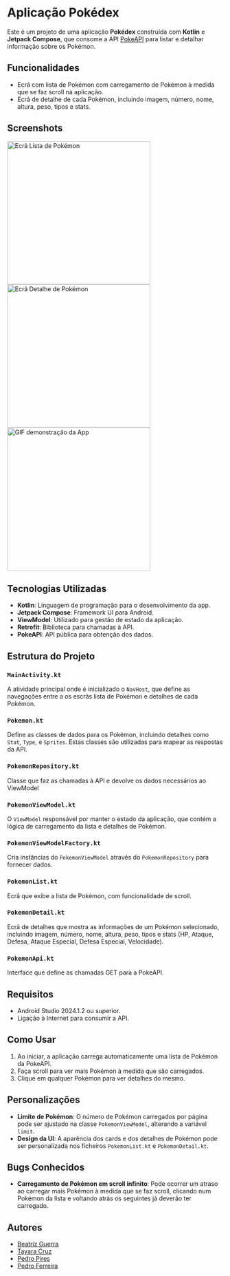 # Aplicação Pokédex

Este é um projeto de uma aplicação **Pokédex** construída com **Kotlin** e **Jetpack Compose**, que consome a API [PokeAPI](https://pokeapi.co/) para listar e detalhar informação sobre os Pokémon.

## Funcionalidades

- Ecrã com lista de Pokémon com carregamento de Pokémon à medida que se faz scroll na aplicação.
- Ecrã de detalhe de cada Pokémon, incluindo imagem, número, nome, altura, peso, tipos e stats.

## Screenshots

<img alt ="Ecrã Lista de Pokémon" src="https://github.com/user-attachments/assets/68ce4ad2-fd33-42db-97bf-a360656a03da" width="333px">
<img alt ="Ecrã Detalhe de Pokémon" src="https://github.com/user-attachments/assets/e401eb97-9d21-4c8b-aba3-459ae7b3df4b" width="333px">
<img alt="GIF demonstração da App" src="https://github.com/user-attachments/assets/3754449d-992f-48de-9db8-9ae3a37e53ab" width="333px">



## Tecnologias Utilizadas

- **Kotlin**: Linguagem de programação para o desenvolvimento da app.
- **Jetpack Compose**: Framework UI para Android.
- **ViewModel**: Utilizado para gestão de estado da aplicação.
- **Retrofit**: Biblioteca para chamadas à API.
- **PokeAPI**: API pública para obtenção dos dados.

## Estrutura do Projeto

### `MainActivity.kt`
A atividade principal onde é inicializado o `NavHost`, que define as navegações entre a os escrãs lista de Pokémon e detalhes de cada Pokémon.

### `Pokemon.kt`
Define as classes de dados para os Pokémon, incluindo detalhes como `Stat`, `Type`, e `Sprites`. Estas classes são utilizadas para mapear as respostas da API.

### `PokemonRepository.kt`
Classe que faz as chamadas à API e devolve os dados necessários ao ViewModel

### `PokemonViewModel.kt`
O `ViewModel` responsável por manter o estado da aplicação, que contém a lógica de carregamento da lista e detalhes de Pokémon.

### `PokemonViewModelFactory.kt`
Cria instâncias do `PokemonViewModel` através do `PokemonRepository` para fornecer dados.

### `PokemonList.kt`
Ecrã que exibe a lista de Pokémon, com funcionalidade de scroll.

### `PokemonDetail.kt`
Ecrã de detalhes que mostra as informações de um Pokémon selecionado, incluindo imagem, número, nome, altura, peso, tipos e stats (HP, Ataque, Defesa, Ataque Especial, Defesa Especial, Velocidade).

### `PokemonApi.kt`
Interface que define as chamadas GET para a PokeAPI.

## Requisitos

- Android Studio 2024.1.2 ou superior.
- Ligação à Internet para consumir a API.

## Como Usar

1. Ao iniciar, a aplicação carrega automaticamente uma lista de Pokémon da PokeAPI.
2. Faça scroll para ver mais Pokémon à medida que são carregados.
3. Clique em qualquer Pokémon para ver detalhes do mesmo.

## Personalizações

- **Limite de Pokémon**: O número de Pokémon carregados por página pode ser ajustado na classe `PokemonViewModel`, alterando a variável `limit`.
- **Design da UI**: A aparência dos cards e dos detalhes de Pokémon pode ser personalizada nos ficheiros `PokemonList.kt` e `PokemonDetail.kt`.

## Bugs Conhecidos

- **Carregamento de Pokémon em scroll infinito**: Pode ocorrer um atraso ao carregar mais Pokémon à medida que se faz scroll, clicando num Pokémon da lista e voltando atrás os seguintes já deverão ter carregado.

## Autores

- [Beatriz Guerra](https://github.com/b-guerra97)
- [Tayara Cruz](https://github.com/Tayara32)
- [Pedro Pires](https://github.com/rookpmp)
- [Pedro Ferreira](https://github.com/PedrocasPitucho)
